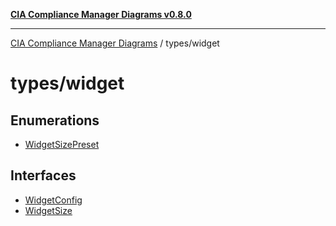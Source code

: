 [**CIA Compliance Manager Diagrams v0.8.0**](../../README.md)

***

[CIA Compliance Manager Diagrams](../../modules.md) / types/widget

# types/widget

## Enumerations

- [WidgetSizePreset](enumerations/WidgetSizePreset.md)

## Interfaces

- [WidgetConfig](interfaces/WidgetConfig.md)
- [WidgetSize](interfaces/WidgetSize.md)
